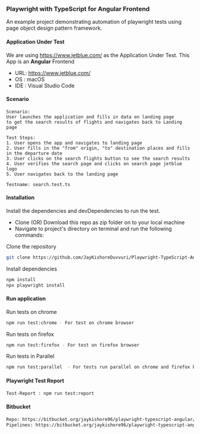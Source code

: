 ### Playwright with TypeScript for Angular Frontend

An example project demonstrating automation of playwright tests using page object design pattern framework.

#### Application Under Test

We are using https://www.jetblue.com/ as the Application Under Test. This App is an **Angular** Frontend

- URL: https://www.jetblue.com/
- OS : macOS
- IDE : Visual Studio Code 

#### Scenario

```bash. 
Scenario:
User launches the application and fills in data on landing page
to get the search results of flights and navigates back to Landing page

Test Steps:
1. User opens the app and navigates to landing page
2. User fills in the "from" origin, "to" destination places and fills in the departure date
3. User clicks on the search flights button to see the search results
4. User verifies the search page and clicks on search page jetblue logo
5. User navigates back to the landing page

Testname: search.test.ts
```

#### Installation

Install the dependencies and devDependencies to run the test.

- Clone (OR) Download this repo as zip folder on to your local machine
- Navigate to project's directory on terminal and run the following commands:

Clone the repository

```bash
git clone https://github.com/JayKishoreDuvvuri/Playwright-TypeScript-Angular.git
```

Install dependencies

```bash
npm install
npx playwright install
```

#### Run application

Run tests on chrome

```bash
npm run test:chrome - For test on chrome browser
```

Run tests on firefox

```bash
npm run test:firefox - For test on firefox browser
```

Run tests in Parallel
 
```bash
npm run test:parallel  - For tests run parallel on chrome and firefox browsers
```

#### Playwright Test Report 

```bash
Test-Report : npm run test:report
```

#### Bitbucket

```bash
Repo: https://bitbucket.org/jaykishore96/playwright-typescript-angular/src/master/
Pipelines: https://bitbucket.org/jaykishore96/playwright-typescript-angular/pipelines/results/page/1
```
